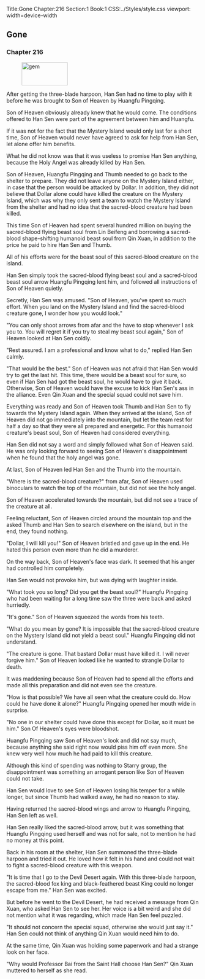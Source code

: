 Title:Gone 
Chapter:216 
Section:1 
Book:1 
CSS:../Styles/style.css 
viewport: width=device-width
  
## Gone
### Chapter 216
  
<figure>
	<img src="../Images/gem.gif" alt="gem" id="gem" width="120" height="60" />
</figure>
  

  
After getting the three-blade harpoon, Han Sen had no time to play with it before he was brought to Son of Heaven by Huangfu Pingqing.

Son of Heaven obviously already knew that he would come. The conditions offered to Han Sen were part of the agreement between him and Huangfu.

If it was not for the fact that the Mystery Island would only last for a short time, Son of Heaven would never have agreed to ask for help from Han Sen, let alone offer him benefits.

What he did not know was that it was useless to promise Han Sen anything, because the Holy Angel was already killed by Han Sen.

Son of Heaven, Huangfu Pingqing and Thumb needed to go back to the shelter to prepare. They did not leave anyone on the Mystery Island either, in case that the person would be attacked by Dollar. In addition, they did not believe that Dollar alone could have killed the creature on the Mystery Island, which was why they only sent a team to watch the Mystery Island from the shelter and had no idea that the sacred-blood creature had been killed.

This time Son of Heaven had spent several hundred million on buying the sacred-blood flying beast soul from Lin Beifeng and borrowing a sacred-blood shape-shifting humanoid beast soul from Qin Xuan, in addition to the price he paid to hire Han Sen and Thumb.

All of his efforts were for the beast soul of this sacred-blood creature on the island.

Han Sen simply took the sacred-blood flying beast soul and a sacred-blood beast soul arrow Huangfu Pingqing lent him, and followed all instructions of Son of Heaven quietly.

Secretly, Han Sen was amused. "Son of Heaven, you've spent so much effort. When you land on the Mystery Island and find the sacred-blood creature gone, I wonder how you would look."

"You can only shoot arrows from afar and the have to stop whenever I ask you to. You will regret it if you try to steal my beast soul again," Son of Heaven looked at Han Sen coldly.

"Rest assured. I am a professional and know what to do," replied Han Sen calmly.

"That would be the best." Son of Heaven was not afraid that Han Sen would try to get the last hit. This time, there would be a beast soul for sure, so even if Han Sen had got the beast soul, he would have to give it back. Otherwise, Son of Heaven would have the excuse to kick Han Sen's ass in the alliance. Even Qin Xuan and the special squad could not save him.

Everything was ready and Son of Heaven took Thumb and Han Sen to fly towards the Mystery Island again. When they arrived at the island, Son of Heaven did not go immediately into the mountain, but let the team rest for half a day so that they were all prepared and energetic. For this humanoid creature's beast soul, Son of Heaven had considered everything.

Han Sen did not say a word and simply followed what Son of Heaven said. He was only looking forward to seeing Son of Heaven's disappointment when he found that the holy angel was gone.

At last, Son of Heaven led Han Sen and the Thumb into the mountain.

"Where is the sacred-blood creature?" from afar, Son of Heaven used binoculars to watch the top of the mountain, but did not see the holy angel.

Son of Heaven accelerated towards the mountain, but did not see a trace of the creature at all.

Feeling reluctant, Son of Heaven circled around the mountain top and the asked Thumb and Han Sen to search elsewhere on the island, but in the end, they found nothing.

"Dollar, I will kill you!" Son of Heaven bristled and gave up in the end. He hated this person even more than he did a murderer.

On the way back, Son of Heaven's face was dark. It seemed that his anger had controlled him completely.

Han Sen would not provoke him, but was dying with laughter inside.

"What took you so long? Did you get the beast soul?" Huangfu Pingqing who had been waiting for a long time saw the three were back and asked hurriedly.

"It's gone." Son of Heaven squeezed the words from his teeth.

"What do you mean by gone? It is impossible that the sacred-blood creature on the Mystery Island did not yield a beast soul." Huangfu Pingqing did not understand.

"The creature is gone. That bastard Dollar must have killed it. I will never forgive him." Son of Heaven looked like he wanted to strangle Dollar to death.

It was maddening because Son of Heaven had to spend all the efforts and made all this preparation and did not even see the creature.

"How is that possible? We have all seen what the creature could do. How could he have done it alone?" Huangfu Pingqing opened her mouth wide in surprise.

"No one in our shelter could have done this except for Dollar, so it must be him." Son Of Heaven's eyes were bloodshot.

Huangfu Pingqing saw Son of Heaven's look and did not say much, because anything she said right now would piss him off even more. She knew very well how much he had paid to kill this creature.

Although this kind of spending was nothing to Starry group, the disappointment was something an arrogant person like Son of Heaven could not take.

Han Sen would love to see Son of Heaven losing his temper for a while longer, but since Thumb had walked away, he had no reason to stay.

Having returned the sacred-blood wings and arrow to Huangfu Pingqing, Han Sen left as well.

Han Sen really liked the sacred-blood arrow, but it was something that Huangfu Pingqing used herself and was not for sale, not to mention he had no money at this point.

Back in his room at the shelter, Han Sen summoned the three-blade harpoon and tried it out. He loved how it felt in his hand and could not wait to fight a sacred-blood creature with this weapon.

"It is time that I go to the Devil Desert again. With this three-blade harpoon, the sacred-blood fox king and black-feathered beast King could no longer escape from me." Han Sen was excited.

But before he went to the Devil Desert, he had received a message from Qin Xuan, who asked Han Sen to see her. Her voice is a bit weird and she did not mention what it was regarding, which made Han Sen feel puzzled.

"It should not concern the special squad, otherwise she would just say it." Han Sen could not think of anything Qin Xuan would need him to do.

At the same time, Qin Xuan was holding some paperwork and had a strange look on her face.

"Why would Professor Bai from the Saint Hall choose Han Sen?" Qin Xuan muttered to herself as she read.